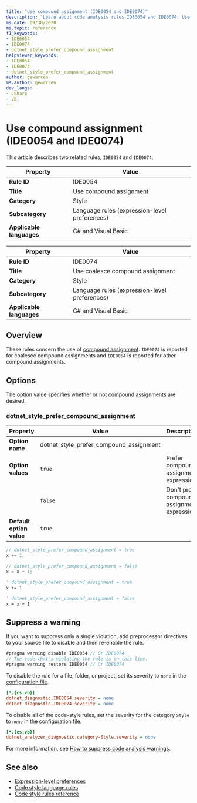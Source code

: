 ```yaml
---
title: "Use compound assignment (IDE0054 and IDE0074)"
description: "Learn about code analysis rules IDE0054 and IDE0074: Use compound assignment"
ms.date: 09/30/2020
ms.topic: reference
f1_keywords:
- IDE0054
- IDE0074
- dotnet_style_prefer_compound_assignment
helpviewer_keywords:
- IDE0054
- IDE0074
- dotnet_style_prefer_compound_assignment
author: gewarren
ms.author: gewarren
dev_langs:
- CSharp
- VB
---
```

# Use compound assignment (IDE0054 and IDE0074)

This article describes two related rules, `IDE0054` and `IDE0074`.

| Property                 | Value                                         |
| ------------------------ | --------------------------------------------- |
| **Rule ID**              | IDE0054                                       |
| **Title**                | Use compound assignment                       |
| **Category**             | Style                                         |
| **Subcategory**          | Language rules (expression-level preferences) |
| **Applicable languages** | C# and Visual Basic                           |

| Property                 | Value                                         |
| ------------------------ | --------------------------------------------- |
| **Rule ID**              | IDE0074                                       |
| **Title**                | Use coalesce compound assignment              |
| **Category**             | Style                                         |
| **Subcategory**          | Language rules (expression-level preferences) |
| **Applicable languages** | C# and Visual Basic                           |

## Overview

These rules concern the use of [compound assignment](../../../csharp/language-reference/operators/assignment-operator.md#compound-assignment). `IDE0074` is reported for coalesce compound assignments and `IDE0054` is reported for other compound assignments.

## Options

The option value specifies whether or not compound assignments are desired.

### dotnet_style_prefer_compound_assignment

| Property                 | Value                                   | Description                                  |
| ------------------------ | --------------------------------------- | -------------------------------------------- |
| **Option name**          | dotnet_style_prefer_compound_assignment |                                              |
| **Option values**        | `true`                                  | Prefer compound assignment expressions       |
|                          | `false`                                 | Don't prefer compound assignment expressions |
| **Default option value** | `true`                                  |                                              |

```csharp
// dotnet_style_prefer_compound_assignment = true
x += 1;

// dotnet_style_prefer_compound_assignment = false
x = x + 1;
```

```vb
' dotnet_style_prefer_compound_assignment = true
x += 1

' dotnet_style_prefer_compound_assignment = false
x = x + 1
```

## Suppress a warning

If you want to suppress only a single violation, add preprocessor directives to your source file to disable and then re-enable the rule.

```csharp
#pragma warning disable IDE0054 // Or IDE0074
// The code that's violating the rule is on this line.
#pragma warning restore IDE0054 // Or IDE0074
```

To disable the rule for a file, folder, or project, set its severity to `none` in the [configuration file](../configuration-files.md).

```ini
[*.{cs,vb}]
dotnet_diagnostic.IDE0054.severity = none
dotnet_diagnostic.IDE0074.severity = none
```

To disable all of the code-style rules, set the severity for the category `Style` to `none` in the [configuration file](../configuration-files.md).

```ini
[*.{cs,vb}]
dotnet_analyzer_diagnostic.category-Style.severity = none
```

For more information, see [How to suppress code analysis warnings](../suppress-warnings.md).

## See also

- [Expression-level preferences](expression-level-preferences.md)
- [Code style language rules](language-rules.md)
- [Code style rules reference](index.md)
